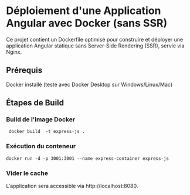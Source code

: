 # Déploiement d'une Application Angular avec Docker (sans SSR)

Ce projet contient un Dockerfile optimisé pour construire et déployer une application Angular statique sans Server-Side Rendering (SSR), servie via Nginx.

## Prérequis

Docker installé (testé avec Docker Desktop sur Windows/Linux/Mac)

## Étapes de Build

### Build de l'image Docker

```` docker build  -t express-js .````

### Exécution du conteneur

````docker run -d -p 3001:3001 --name express-container express-js````

### Vider le cache 



L'application sera accessible via http://localhost:8080.
